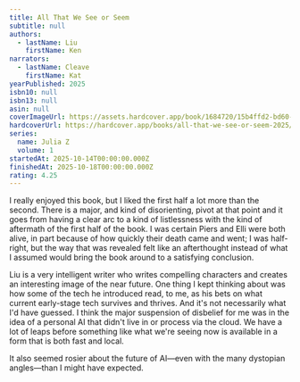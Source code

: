 ```yaml
---
title: All That We See or Seem
subtitle: null
authors:
  - lastName: Liu
    firstName: Ken
narrators:
  - lastName: Cleave
    firstName: Kat
yearPublished: 2025
isbn10: null
isbn13: null
asin: null
coverImageUrl: https://assets.hardcover.app/book/1684720/15b4ffd2-bd60-495c-b7e2-65a27cda63bc.jpg
hardcoverUrl: https://hardcover.app/books/all-that-we-see-or-seem-2025/editions/32302521
series:
  name: Julia Z
  volume: 1
startedAt: 2025-10-14T00:00:00.000Z
finishedAt: 2025-10-18T00:00:00.000Z
rating: 4.25
---
```


I really enjoyed this book, but I liked the first half a lot more than the second. There is a major, and kind of disorienting, pivot at that point and it goes from having a clear arc to a kind of listlessness with the kind of aftermath of the first half of the book. <x-spoiler>I was certain Piers and Elli were both alive, in part because of how quickly their death came and went; I was half-right, but the way that was revealed felt like an afterthought instead of what I assumed would bring the book around to a satisfying conclusion.</x-spoiler>

Liu is a very intelligent writer who writes compelling characters and creates an interesting image of the near future. One thing I kept thinking about was how some of the tech he introduced read, to me, as his bets on what current early-stage tech survives and thrives. And it's not necessarily what I'd have guessed. I think the major suspension of disbelief for me was in the idea of a personal AI that didn't live in or process via the cloud. We have a lot of leaps before something like what we're seeing now is available in a form that is both fast and local.

It also seemed rosier about the future of AI—even with the many dystopian angles—than I might have expected.
